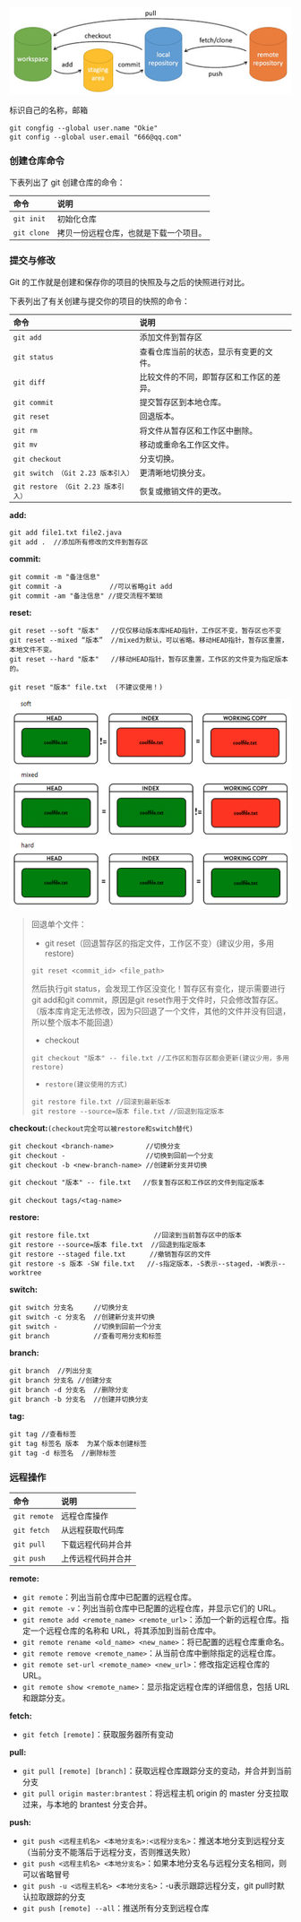 ![img](images/git-command.jpg)

标识自己的名称，邮箱

```git
git congfig --global user.name "Okie"
git config --global user.email "666@qq.com"
```

### 创建仓库命令

下表列出了 git 创建仓库的命令：

| 命令        | 说明                                   |
| :---------- | :------------------------------------- |
| `git init`  | 初始化仓库                             |
| `git clone` | 拷贝一份远程仓库，也就是下载一个项目。 |

### 提交与修改

Git 的工作就是创建和保存你的项目的快照及与之后的快照进行对比。

下表列出了有关创建与提交你的项目的快照的命令：

| 命令                                | 说明                                     |
| :---------------------------------- | :--------------------------------------- |
| `git add`                           | 添加文件到暂存区                         |
| `git status`                        | 查看仓库当前的状态，显示有变更的文件。   |
| `git diff`                          | 比较文件的不同，即暂存区和工作区的差异。 |
| `git commit`                        | 提交暂存区到本地仓库。                   |
| `git reset`                         | 回退版本。                               |
| `git rm`                            | 将文件从暂存区和工作区中删除。           |
| `git mv`                            | 移动或重命名工作区文件。                 |
| `git checkout`                      | 分支切换。                               |
| `git switch （Git 2.23 版本引入）`  | 更清晰地切换分支。                       |
| `git restore （Git 2.23 版本引入）` | 恢复或撤销文件的更改。                   |

**add:**

```
git add file1.txt file2.java
git add .  //添加所有修改的文件到暂存区
```

**commit:**

```
git commit -m "备注信息"
git commit -a 			 //可以省略git add
git commit -am "备注信息" //提交流程不繁琐
```

**reset:**

```
git reset --soft "版本"   //仅仅移动版本库HEAD指针，工作区不变，暂存区也不变
git reset --mixed “版本”  //mixed为默认，可以省略。移动HEAD指针，暂存区重置，本地文件不变。
git reset --hard "版本"   //移动HEAD指针，暂存区重置，工作区的文件变为指定版本的。

git reset "版本" file.txt  (不建议使用！)
```

![img](images/827261-20190930185415960-1026615781.png)

> 回退单个文件：
>
> - git reset（回退暂存区的指定文件，工作区不变）(建议少用，多用restore)
>
> ```git
> git reset <commit_id> <file_path>
> ```
>
> 然后执行git status，会发现工作区没变化！暂存区有变化，提示需要进行git add和git commit，原因是git reset作用于文件时，只会修改暂存区。（版本库肯定无法修改，因为只回退了一个文件，其他的文件并没有回退，所以整个版本不能回退）
>
> - checkout
>
> ```
> git checkout "版本" -- file.txt //工作区和暂存区都会更新(建议少用，多用restore)
> ```
>
> - `restore(建议使用的方式)`
>
> ```
> git restore file.txt //回滚到最新版本
> git restore --source=版本 file.txt //回退到指定版本
> ```

**checkout:**`(checkout完全可以被restore和switch替代)`

```
git checkout <branch-name>  	  //切换分支
git checkout - 					  //切换到回前一个分支
git checkout -b <new-branch-name> //创建新分支并切换
```

```
git checkout "版本" -- file.txt   //恢复暂存区和工作区的文件到指定版本

git checkout tags/<tag-name> 
```

**restore:**

```
git restore file.txt                //回滚到当前暂存区中的版本
git restore --source=版本 file.txt  //回退到指定版本
git restore --staged file.txt      //撤销暂存区的文件
git restore -s 版本 -SW file.txt   //-s指定版本，-S表示--staged，-W表示--worktree
```

**switch:**

```
git switch 分支名     //切换分支
git switch -c 分支名  //创建新分支并切换
git switch -         //切换到回前一个分支
git branch           //查看可用分支和标签
```

**branch:**

```
git branch  //列出分支
git branch 分支名 //创建分支
git branch -d 分支名  //删除分支
git branch -b 分支名  //创建并切换分支
```

**tag:**

```
git tag //查看标签
git tag 标签名 版本  为某个版本创建标签
git tag -d 标签名  //删除标签
```



### 远程操作

| 命令         | 说明               |
| :----------- | :----------------- |
| `git remote` | 远程仓库操作       |
| `git fetch`  | 从远程获取代码库   |
| `git pull`   | 下载远程代码并合并 |
| `git push`   | 上传远程代码并合并 |

**remote:**

- `git remote`：列出当前仓库中已配置的远程仓库。
- `git remote -v`：列出当前仓库中已配置的远程仓库，并显示它们的 URL。
- `git remote add <remote_name> <remote_url>`：添加一个新的远程仓库。指定一个远程仓库的名称和 URL，将其添加到当前仓库中。
- `git remote rename <old_name> <new_name>`：将已配置的远程仓库重命名。
- `git remote remove <remote_name>`：从当前仓库中删除指定的远程仓库。
- `git remote set-url <remote_name> <new_url>`：修改指定远程仓库的 URL。
- `git remote show <remote_name>`：显示指定远程仓库的详细信息，包括 URL 和跟踪分支。

**fetch:**

- `git fetch [remote]`：获取服务器所有变动

**pull:**

- `git pull [remote] [branch]`：获取远程仓库跟踪分支的变动，并合并到当前分支
- `git pull origin master:brantest`：将远程主机 origin 的 master 分支拉取过来，与本地的 brantest 分支合并。

**push:**

- `git push <远程主机名> <本地分支名>:<远程分支名>`：推送本地分支到远程分支（当前分支不能落后于远程分支，否则推送失败）
- `git push <远程主机名> <本地分支名>`：如果本地分支名与远程分支名相同，则可以省略冒号
- `git push -u <远程主机名> <本地分支名>`：-u表示跟踪远程分支，git pull时默认拉取跟踪的分支
- `git push [remote] --all`：推送所有分支到远程仓库
